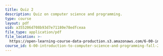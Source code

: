 ```yaml
---
title: Quiz 2
description: Quiz on computer science and programming.
type: course
layout: pdf
uid: a355206d708b93d7e71180e78edfceaa
file_type: application/pdf
file_location: >-
  https://open-learning-course-data-production.s3.amazonaws.com/6-00-introduction-to-computer-science-and-programming-fall-2008/a355206d708b93d7e71180e78edfceaa_quiz2.pdf
course_id: 6-00-introduction-to-computer-science-and-programming-fall-2008
---
```

